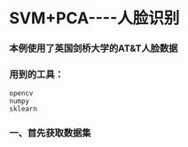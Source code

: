 # SVM+PCA----人脸识别
### 本例使用了英国剑桥大学的AT&T人脸数据
### 用到的工具：
    opencv
    numpy
    sklearn
### 一、首先获取数据集
        
